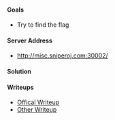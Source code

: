 #### Goals
 * Try to find the flag

#### Server Address
 * http://misc.sniperoj.com:30002/

#### Solution


#### Writeups
 * [Offical Writeup]()
 * [Other Writeup]()

